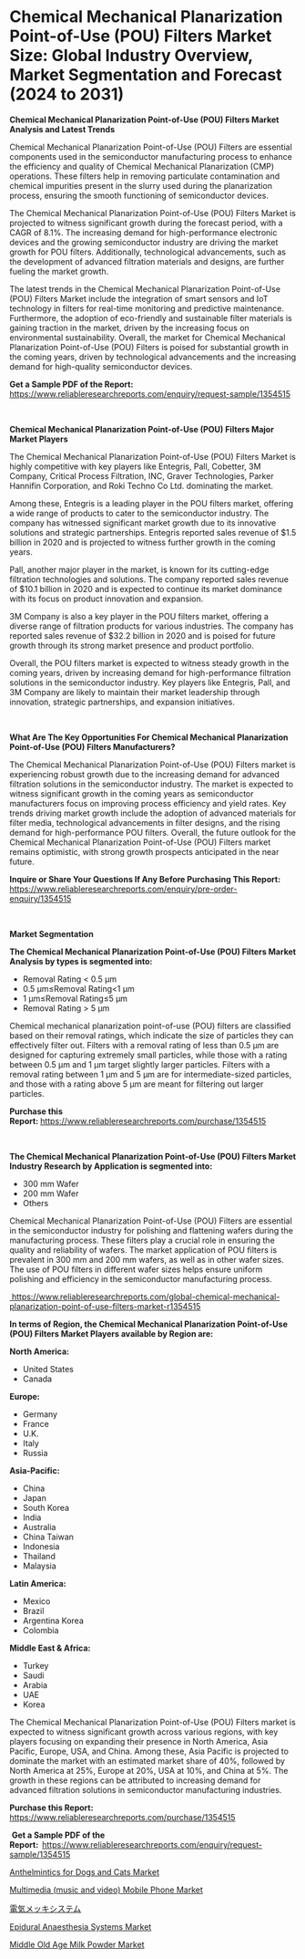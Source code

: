 <p><h1>Chemical Mechanical Planarization Point-of-Use (POU) Filters Market Size: Global Industry Overview, Market Segmentation and Forecast (2024 to 2031)</h1></p><p><strong>Chemical Mechanical Planarization Point-of-Use (POU) Filters Market Analysis and Latest Trends</strong></p>
<p><p>Chemical Mechanical Planarization Point-of-Use (POU) Filters are essential components used in the semiconductor manufacturing process to enhance the efficiency and quality of Chemical Mechanical Planarization (CMP) operations. These filters help in removing particulate contamination and chemical impurities present in the slurry used during the planarization process, ensuring the smooth functioning of semiconductor devices.</p><p>The Chemical Mechanical Planarization Point-of-Use (POU) Filters Market is projected to witness significant growth during the forecast period, with a CAGR of 8.1%. The increasing demand for high-performance electronic devices and the growing semiconductor industry are driving the market growth for POU filters. Additionally, technological advancements, such as the development of advanced filtration materials and designs, are further fueling the market growth.</p><p>The latest trends in the Chemical Mechanical Planarization Point-of-Use (POU) Filters Market include the integration of smart sensors and IoT technology in filters for real-time monitoring and predictive maintenance. Furthermore, the adoption of eco-friendly and sustainable filter materials is gaining traction in the market, driven by the increasing focus on environmental sustainability. Overall, the market for Chemical Mechanical Planarization Point-of-Use (POU) Filters is poised for substantial growth in the coming years, driven by technological advancements and the increasing demand for high-quality semiconductor devices.</p></p>
<p><strong>Get a Sample PDF of the Report:&nbsp;</strong> <a href="https://www.reliableresearchreports.com/enquiry/request-sample/1354515">https://www.reliableresearchreports.com/enquiry/request-sample/1354515</a></p>
<p>&nbsp;</p>
<p><strong>Chemical Mechanical Planarization Point-of-Use (POU) Filters Major Market Players</strong></p>
<p><p>The Chemical Mechanical Planarization Point-of-Use (POU) Filters Market is highly competitive with key players like Entegris, Pall, Cobetter, 3M Company, Critical Process Filtration, INC, Graver Technologies, Parker Hannifin Corporation, and Roki Techno Co Ltd. dominating the market.</p><p>Among these, Entegris is a leading player in the POU filters market, offering a wide range of products to cater to the semiconductor industry. The company has witnessed significant market growth due to its innovative solutions and strategic partnerships. Entegris reported sales revenue of $1.5 billion in 2020 and is projected to witness further growth in the coming years.</p><p>Pall, another major player in the market, is known for its cutting-edge filtration technologies and solutions. The company reported sales revenue of $10.1 billion in 2020 and is expected to continue its market dominance with its focus on product innovation and expansion.</p><p>3M Company is also a key player in the POU filters market, offering a diverse range of filtration products for various industries. The company has reported sales revenue of $32.2 billion in 2020 and is poised for future growth through its strong market presence and product portfolio.</p><p>Overall, the POU filters market is expected to witness steady growth in the coming years, driven by increasing demand for high-performance filtration solutions in the semiconductor industry. Key players like Entegris, Pall, and 3M Company are likely to maintain their market leadership through innovation, strategic partnerships, and expansion initiatives.</p></p>
<p>&nbsp;</p>
<p><strong>What Are The Key Opportunities For Chemical Mechanical Planarization Point-of-Use (POU) Filters Manufacturers?</strong></p>
<p><p>The Chemical Mechanical Planarization Point-of-Use (POU) Filters market is experiencing robust growth due to the increasing demand for advanced filtration solutions in the semiconductor industry. The market is expected to witness significant growth in the coming years as semiconductor manufacturers focus on improving process efficiency and yield rates. Key trends driving market growth include the adoption of advanced materials for filter media, technological advancements in filter designs, and the rising demand for high-performance POU filters. Overall, the future outlook for the Chemical Mechanical Planarization Point-of-Use (POU) Filters market remains optimistic, with strong growth prospects anticipated in the near future.</p></p>
<p><strong>Inquire or Share Your Questions If Any Before Purchasing This Report:</strong> <a href="https://www.reliableresearchreports.com/enquiry/pre-order-enquiry/1354515">https://www.reliableresearchreports.com/enquiry/pre-order-enquiry/1354515</a></p>
<p>&nbsp;</p>
<p><strong>Market Segmentation</strong></p>
<p><strong>The Chemical Mechanical Planarization Point-of-Use (POU) Filters Market Analysis by types is segmented into:</strong></p>
<p><ul><li>Removal Rating < 0.5 µm</li><li>0.5 µm≤Removal Rating<1 µm</li><li>1 µm≤Removal Rating≤5 µm</li><li>Removal Rating > 5 µm</li></ul></p>
<p><p>Chemical mechanical planarization point-of-use (POU) filters are classified based on their removal ratings, which indicate the size of particles they can effectively filter out. Filters with a removal rating of less than 0.5 µm are designed for capturing extremely small particles, while those with a rating between 0.5 µm and 1 µm target slightly larger particles. Filters with a removal rating between 1 µm and 5 µm are for intermediate-sized particles, and those with a rating above 5 µm are meant for filtering out larger particles.</p></p>
<p><strong>Purchase this Report:&nbsp;</strong><a href="https://www.reliableresearchreports.com/purchase/1354515">https://www.reliableresearchreports.com/purchase/1354515</a></p>
<p>&nbsp;</p>
<p><strong>The Chemical Mechanical Planarization Point-of-Use (POU) Filters Market Industry Research by Application is segmented into:</strong></p>
<p><ul><li>300 mm Wafer</li><li>200 mm Wafer</li><li>Others</li></ul></p>
<p><p>Chemical Mechanical Planarization Point-of-Use (POU) Filters are essential in the semiconductor industry for polishing and flattening wafers during the manufacturing process. These filters play a crucial role in ensuring the quality and reliability of wafers. The market application of POU filters is prevalent in 300 mm and 200 mm wafers, as well as in other wafer sizes. The use of POU filters in different wafer sizes helps ensure uniform polishing and efficiency in the semiconductor manufacturing process.</p></p>
<p><a href="https://www.reliableresearchreports.com/global-chemical-mechanical-planarization-point-of-use-filters-market-r1354515">&nbsp;https://www.reliableresearchreports.com/global-chemical-mechanical-planarization-point-of-use-filters-market-r1354515</a></p>
<p><strong>In terms of Region, the Chemical Mechanical Planarization Point-of-Use (POU) Filters Market Players available by Region are:</strong></p>
<p>
    <p> <strong> North America: </strong>
        <ul>
            <li>United States</li>
            <li>Canada</li>
        </ul>
        </p> 
    <p> <strong> Europe: </strong>
        <ul>
            <li>Germany</li>
            <li>France</li>
            <li>U.K.</li>
            <li>Italy</li>
            <li>Russia</li>
        </ul>
        </p> 
    <p> <strong> Asia-Pacific: </strong>
        <ul>
            <li>China</li>
            <li>Japan</li>
            <li>South Korea</li>
            <li>India</li>
            <li>Australia</li>
            <li>China Taiwan</li>
            <li>Indonesia</li>
            <li>Thailand</li>
            <li>Malaysia</li>
        </ul>
        </p> 
    <p> <strong> Latin America: </strong>
        <ul>
            <li>Mexico</li>
            <li>Brazil</li>
            <li>Argentina Korea</li>
            <li>Colombia</li>
        </ul>
        </p> 
    <p> <strong> Middle East & Africa: </strong>
        <ul>
            <li>Turkey</li>
            <li>Saudi</li>
            <li>Arabia</li>
            <li>UAE</li>
            <li>Korea</li>
        </ul>
    </p>
    </p>
<p><p>The Chemical Mechanical Planarization Point-of-Use (POU) Filters market is expected to witness significant growth across various regions, with key players focusing on expanding their presence in North America, Asia Pacific, Europe, USA, and China. Among these, Asia Pacific is projected to dominate the market with an estimated market share of 40%, followed by North America at 25%, Europe at 20%, USA at 10%, and China at 5%. The growth in these regions can be attributed to increasing demand for advanced filtration solutions in semiconductor manufacturing industries.</p></p>
<p><strong>Purchase this Report: </strong><a href="https://www.reliableresearchreports.com/purchase/1354515">https://www.reliableresearchreports.com/purchase/1354515</a></p>
<p>&nbsp;<strong>Get a Sample PDF of the Report:&nbsp;&nbsp;</strong><a href="https://www.reliableresearchreports.com/enquiry/request-sample/1354515">https://www.reliableresearchreports.com/enquiry/request-sample/1354515</a></p>
<p><strong></strong></p>
<p><p><a href="https://issuu.com/reportprime-2/docs/anthelmintics-for-dogs-and-cats-market-size-2030.p">Anthelmintics for Dogs and Cats Market</a></p><p><a href="https://github.com/AllisonKreiger/Market-Research-Report-List-1/blob/main/multimedia-music-and-video-mobile-phone-market.md">Multimedia (music and video) Mobile Phone Market</a></p><p><a href="https://medium.com/@skylarreilly36/%E9%9B%BB%E6%B0%97%E3%82%81%E3%81%A3%E3%81%8D%E3%82%B7%E3%82%B9%E3%83%86%E3%83%A0%E3%81%AE%E5%B8%82%E5%A0%B4%E5%8B%95%E5%90%91-%E9%9B%BB%E6%B0%97%E3%82%81%E3%81%A3%E3%81%8D%E3%82%B7%E3%82%B9%E3%83%86%E3%83%A0%E3%81%AE%E5%B8%82%E5%A0%B4%E6%B4%9E%E5%AF%9F%E3%81%A8%E4%BA%88%E6%B8%AC%E5%88%86%E6%9E%90%E3%81%AB%E7%84%A6%E7%82%B9%E3%82%92%E5%BD%93%E3%81%A6%E3%82%8B-2024%E5%B9%B4-2031%E5%B9%B4-674cffccea73">電気メッキシステム</a></p><p><a href="https://issuu.com/reportprime-2/docs/epidural-anaesthesia-systems-market-size-2030.pptx">Epidural Anaesthesia Systems Market</a></p><p><a href="https://www.linkedin.com/pulse/global-middle-old-age-milk-powder-market-exploring-share-pcr1f">Middle Old Age Milk Powder Market</a></p></p>